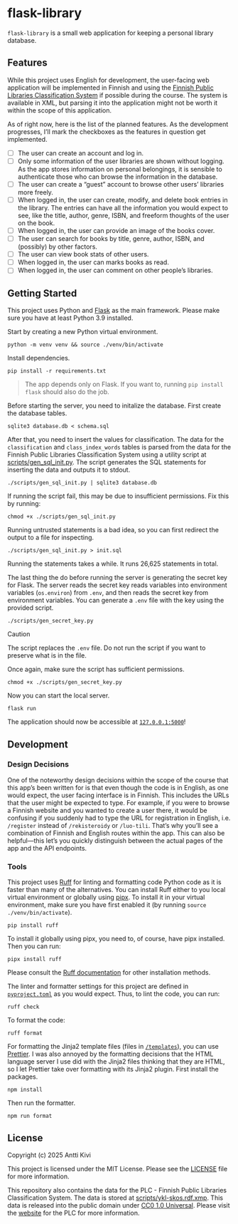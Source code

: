 # flask-library

`flask-library` is a small web application for keeping a personal library
database.

## Features

While this project uses English for development, the user-facing web application
will be implemented in Finnish and using the
[Finnish Public Libraries Classification System](https://finto.fi/ykl/fi/) if
possible during the course. The system is available in XML, but parsing it into
the application might not be worth it within the scope of this application.

As of right now, here is the list of the planned features. As the development
progresses, I’ll mark the checkboxes as the features in question get
implemented.

- [ ] The user can create an account and log in.
- [ ] Only some information of the user libraries are shown without logging. As
      the app stores information on personal belongings, it is sensible to
      authenticate those who can browse the information in the database.
- [ ] The user can create a “guest” account to browse other users’ libraries
      more freely.
- [ ] When logged in, the user can create, modify, and delete book entries in
      the library. The entries can have all the information you would expect to
      see, like the title, author, genre, ISBN, and freeform thoughts of the
      user on the book.
- [ ] When logged in, the user can provide an image of the books cover.
- [ ] The user can search for books by title, genre, author, ISBN, and
      (possibly) by other factors.
- [ ] The user can view book stats of other users.
- [ ] When logged in, the user can marks books as read.
- [ ] When logged in, the user can comment on other people’s libraries.

## Getting Started

This project uses Python and
[Flask](https://flask.palletsprojects.com/en/stable/) as the main framework.
Please make sure you have at least Python 3.9 installed.

Start by creating a new Python virtual environment.

    python -m venv venv && source ./venv/bin/activate

Install dependencies.

    pip install -r requirements.txt

> The app depends only on Flask. If you want to, running `pip install flask`
> should also do the job.

Before starting the server, you need to initalize the database. First create the
database tables.

    sqlite3 database.db < schema.sql

After that, you need to insert the values for classification. The data for the
`classification` and `class_index_words` tables is parsed from the data for the
Finnish Public Libraries Classification System using a utility script at
[scripts/gen_sql_init.py](scripts/gen_sql_init.py). The script generates the SQL
statements for inserting the data and outputs it to stdout.

    ./scripts/gen_sql_init.py | sqlite3 database.db

If running the script fail, this may be due to insufficient permissions. Fix
this by running:

    chmod +x ./scripts/gen_sql_init.py

Running untrusted statements is a bad idea, so you can first redirect the output
to a file for inspecting.

    ./scripts/gen_sql_init.py > init.sql

Running the statements takes a while. It runs 26,625 statements in total.

The last thing the do before running the server is generating the secret key for
Flask. The server reads the secret key reads variables into environment
variables (`os.environ`) from `.env`, and then reads the secret key from
environment variables. You can generate a `.env` file with the key using the
provided script.

    ./scripts/gen_secret_key.py

<!-- prettier-ignore -->
> [!CAUTION]
> The script replaces the `.env` file. Do not run the script if you want to
> preserve what is in the file.

Once again, make sure the script has sufficient permissions.

    chmod +x ./scripts/gen_secret_key.py

Now you can start the local server.

    flask run

The application should now be accessible at
[`127.0.0.1:5000`](http://127.0.0.1:5000)!

## Development

### Design Decisions

One of the noteworthy design decisions within the scope of the course that this
app’s been written for is that even though the code is in English, as one would
expect, the user facing interface is in Finnish. This includes the URLs that the
user might be expected to type. For example, if you were to browse a Finnish
website and you wanted to create a user there, it would be confusing if you
suddenly had to type the URL for registration in English, i.e. `/register`
instead of `/rekisteroidy` or `/luo-tili`. That’s why you’ll see a combination
of Finnish and English routes within the app. This can also be helpful—this
let’s you quickly distinguish between the actual pages of the app and the API
endpoints.

### Tools

This project uses [Ruff](https://docs.astral.sh/ruff/) for linting and
formatting code Python code as it is faster than many of the alternatives. You
can install Ruff either to you local virtual environment or globally using
[pipx](https://github.com/pypa/pipx). To install it in your virtual environment,
make sure you have first enabled it (by running `source ./venv/bin/activate`).

    pip install ruff

To install it globally using pipx, you need to, of course, have pipx installed.
Then you can run:

    pipx install ruff

Please consult the
[Ruff documentation](https://docs.astral.sh/ruff/installation/) for other
installation methods.

The linter and formatter settings for this project are defined in
[`pyproject.toml`](pyproject.toml) as you would expect. Thus, to lint the code,
you can run:

    ruff check

To format the code:

    ruff format

For formatting the Jinja2 template files (files in [`/templates`](templates)),
you can use [Prettier](https://prettier.io). I was also annoyed by the
formatting decisions that the HTML language server I use did with the Jinja2
files thinking that they are HTML, so I let Prettier take over formatting with
its Jinja2 plugin. First install the packages.

    npm install

Then run the formatter.

    npm run format

## License

Copyright (c) 2025 Antti Kivi

This project is licensed under the MIT License. Please see the
[LICENSE](LICENSE) file for more information.

This repository also contains the data for the PLC - Finnish Public Libraries
Classification System. The data is stored at
[scripts/ykl-skos.rdf.xmp](scripts/ykl-skos.rdf.xmp). This data is released into
the public domain under
[CC0 1.0 Universal](https://creativecommons.org/publicdomain/zero/1.0/). Please
visit the [website](https://finto.fi/ykl/fi/) for the PLC for more information.
